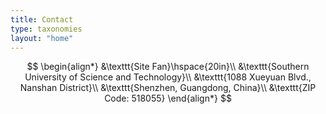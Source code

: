 ```yaml
---
title: Contact
type: taxonomies
layout: "home"
---
```


$$
\begin{align*}
&\texttt{Site Fan}\hspace{20in}\\
&\texttt{Southern University of Science and Technology}\\
&\texttt{1088 Xueyuan Blvd., Nanshan District}\\
&\texttt{Shenzhen, Guangdong, China}\\
&\texttt{ZIP Code: 518055}
\end{align*}
$$

